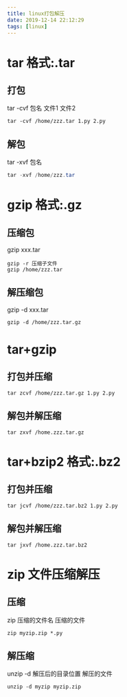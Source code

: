 ```yaml
---
title: linux打包解压
date: 2019-12-14 22:12:29
tags: [linux]
---
```


# tar  格式:.tar

## 打包

tar -cvf 包名 文件1 文件2

```linux
tar -cvf /home/zzz.tar 1.py 2.py
```

## 解包

tar -xvf 包名

```java
tar -xvf /home/zzz.tar
```

<!--more-->

# gzip 格式:.gz

## 压缩包

gzip xxx.tar

```
gzip -r 压缩子文件
gzip /home/zzz.tar
```

## 解压缩包

gzip -d xxx.tar

```
gzip -d /home/zzz.tar.gz
```



# tar+gzip

## 打包并压缩

```
tar zcvf /home/zzz.tar.gz 1.py 2.py
```

## 解包并解压缩

```
tar zxvf /home.zzz.tar.gz
```



# tar+bzip2  格式:.bz2

## 打包并压缩

```
tar jcvf /home/zzz.tar.bz2 1.py 2.py
```

## 解包并解压缩

```
tar jxvf /home.zzz.tar.bz2
```



# zip 文件压缩解压

## 压缩 

zip 压缩的文件名 压缩的文件

```
zip myzip.zip *.py
```

## 解压缩

unzip -d  解压后的目录位置 解压的文件

```
unzip -d myzip myzip.zip
```

